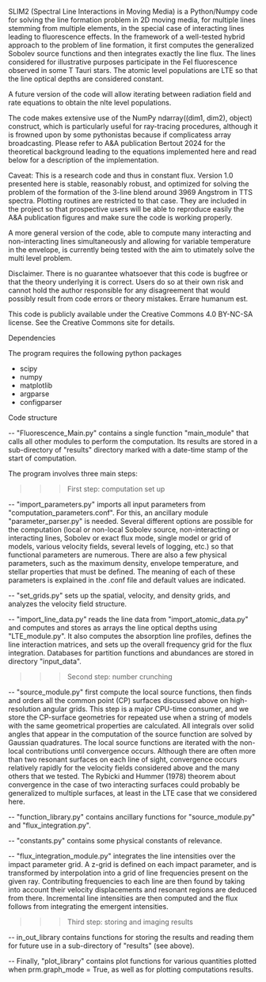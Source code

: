 SLIM2 (Spectral Line Interactions in Moving Media) is a Python/Numpy code for solving the line formation problem
in 2D moving media, for multiple lines stemming from multiple elements, in the special case of interacting
lines leading to fluorescence effects. In the framework of a well-tested hybrid approach to the problem of line
formation, it first computes the generalized Sobolev source functions and then integrates exactly the line flux.
The lines considered for illustrative purposes participate in the FeI fluorescence observed in some T Tauri
stars. The atomic level populations are LTE so that the line optical depths are considered constant.

A future version of the code will allow iterating between radiation field and rate equations to obtain
the nlte level populations.

The code makes extensive use of the NumPy ndarray((dim1, dim2), object) construct, which is particularly useful
for ray-tracing procedures, although it is frowned upon by some pythonistas because if complicatess
array broadcasting. Please refer to A&A publication Bertout 2024 for the theoretical background leading to the
equations implemented here and read below for a description of the implementation.

Caveat: This is a research code and thus in constant flux. Version 1.0 presented here is stable, reasonably robust,
and optimized for solving the problem of the formation of the 3-line blend around 3969 Angstrom in TTS spectra. 
Plotting routines are restricted to that case. They are included in the project so that prospective users will be 
able to reproduce easily the A&A publication figures and make sure the code is working properly.

A more general version of the code, able to compute many interacting and non-interacting lines simultaneously
and allowing for variable temperature in the envelope, is currently being tested with the aim to utimately solve
the multi level problem.

Disclaimer. There is no guarantee whatsoever that this code is bugfree or that the theory underlying it is correct. 
Users do so at their own risk and cannot hold the author responsible for any disagreement that would possibly result 
from code errors or theory mistakes. Errare humanum est.

This code is publicly available under the Creative Commons 4.0 BY-NC-SA license. 
See the Creative Commons site for details.

Dependencies

The program requires the following python packages
- scipy
- numpy
- matplotlib
- argparse
- configparser

Code structure

-- "Fluorescence_Main.py" contains a single function "main_module" that calls all other modules 
to perform the computation. Its results are stored in a sub-directory of "results" directory 
marked with a date-time stamp of the start of computation.

The program involves three main steps:

>>> First step: computation set up

-- "import_parameters.py" imports all input parameters from "computation_parameters.conf". For this, an ancillary module
"parameter_parser.py" is needed. Several different options are possible for the computation (local or non-local 
Sobolev source, non-interacting or interacting lines, Sobolev or exact flux mode, single model or grid of models, 
various velocity fields, several levels of logging,  etc.) so that functional parameters are numerous. There are also 
a few physical parameters, such as the maximum density, envelope temperature, and stellar properties that must be 
defined. The meaning of each of these parameters is explained in the .conf file and default values are indicated.

-- "set_grids.py" sets up the spatial, velocity, and density grids, and analyzes the velocity field structure.

-- "import_line_data.py" reads the line data from "import_atomic_data.py" and computes and stores as arrays the line 
optical depths using "LTE_module.py". It also computes the absorption line profiles, defines the line interaction 
matrices, and sets up the overall frequency grid for the flux integration. Databases for partition functions and 
abundances are stored in directory "input_data".

>>> Second step: number crunching

-- "source_module.py" first compute the local source functions, then finds and orders all the common point 
(CP) surfaces discussed above on high-resolution angular grids. 
This step is a major CPU-time consumer, and we store the CP-surface geometries for repeated use 
when a string of models with the same geometrical properties are calculated. All integrals over solid angles 
that appear in the computation of the source function are solved by Gaussian quadratures. The local source 
functions are iterated with the non-local contributions until convergence occurs. Although there 
are often more than two resonant surfaces on each line of sight, convergence occurs relatively rapidly for the 
velocity fields considered above and the many others that we tested. The Rybicki and Hummer (1978) theorem about 
convergence in the case of two interacting surfaces could probably be generalized to multiple surfaces, at least 
in the LTE case that we considered here.

-- "function_library.py" contains ancillary functions for "source_module.py" and "flux_integration.py".

-- "constants.py" contains some physical constants of relevance.

-- "flux_integration_module.py" integrates the line intensities over the impact parameter grid. A z-grid is defined 
on each impact parameter, and is transformed by interpolation into a grid of line frequencies present on the 
given ray. Contributing frequencies to each line are then found by taking into account their velocity 
displacements and resonant regions are deduced from there. Incremental line intensities are then computed 
and the flux follows from integrating the emergent intensities.

>>> Third step: storing and imaging results

-- in_out_library contains functions for storing the results and reading them for future use 
in a sub-directory of "results" (see above).

-- Finally, "plot_library" contains plot functions for various quantities plotted when prm.graph_mode = True,
as well as for plotting computations results.
	

